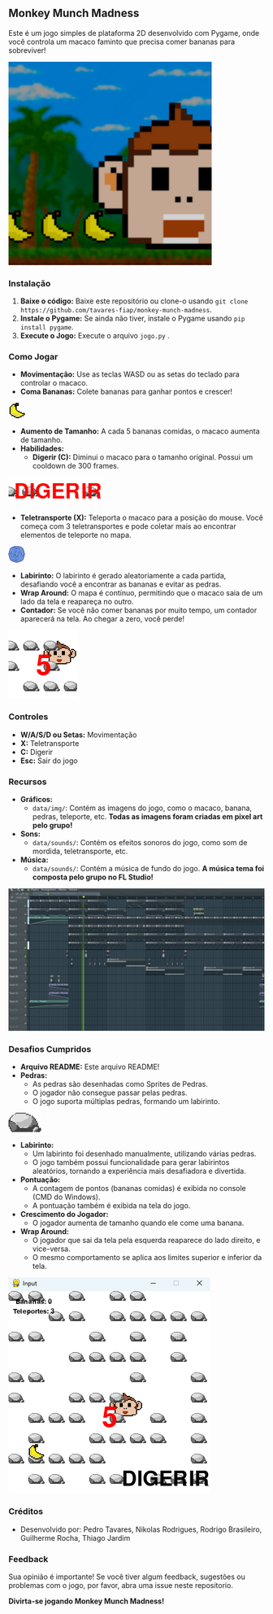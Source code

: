 ## Monkey Munch Madness

Este é um jogo simples de plataforma 2D desenvolvido com Pygame, onde você controla um macaco faminto que precisa comer bananas para sobreviver! 


![Imagem do macaco comendo uma banana](data/img/menu_background.png)

### Instalação

1. **Baixe o código:** Baixe este repositório ou clone-o usando `git clone https://github.com/tavares-fiap/monkey-munch-madness`.
2. **Instale o Pygame:** Se ainda não tiver, instale o Pygame usando `pip install pygame`.
3. **Execute o Jogo:** Execute o arquivo `jogo.py` .

### Como Jogar

* **Movimentação:** Use as teclas WASD ou as setas do teclado para controlar o macaco.
* **Coma Bananas:** Colete bananas para ganhar pontos e crescer!

![Imagem banana](data/img/banana.png)
* **Aumento de Tamanho:** A cada 5 bananas comidas, o macaco aumenta de tamanho.
* **Habilidades:**
    * **Digerir (C):** Diminui o macaco para o tamanho original. Possui um cooldown de 300 frames.

![Imagem habilidade digerir](data/img/ilustracao-digerir.png)
* **Teletransporte (X):** Teleporta o macaco para a posição do mouse. Você começa com 3 teletransportes e pode coletar mais ao encontrar elementos de teleporte no mapa. 

![Imagem elemento teleporte](data/img/teleport.png)
* **Labirinto:** O labirinto é gerado aleatoriamente a cada partida, desafiando você a encontrar as bananas e evitar as pedras. 
* **Wrap Around:** O mapa é contínuo, permitindo que o macaco saia de um lado da tela e reapareça no outro.
* **Contador:**  Se você não comer bananas por muito tempo, um contador aparecerá na tela.  Ao chegar a zero, você perde! 

![Imagem do macaco com o contador de tempo](data/img/ilustracao-contador.png)

### Controles

* **W/A/S/D ou Setas:**  Movimentação
* **X:** Teletransporte
* **C:** Digerir
* **Esc:** Sair do jogo

### Recursos

* **Gráficos:**
    * `data/img/`: Contém as imagens do jogo, como o macaco, banana, pedras, teleporte, etc. **Todas as imagens foram criadas em pixel art pelo grupo!**
* **Sons:**
    * `data/sounds/`: Contém os efeitos sonoros do jogo, como som de mordida, teletransporte, etc.
* **Música:**
    * `data/sounds/`: Contém a música de fundo do jogo. **A música tema foi composta pelo grupo no FL Studio!**

![Imagem criacao da musica no FLSTUDIO](data/img/ilustracao-flstudio.png)

### Desafios Cumpridos

* **Arquivo README:** Este arquivo README!
* **Pedras:**  
    * As pedras são desenhadas como Sprites de Pedras.
    * O jogador não consegue passar pelas pedras.
    * O jogo suporta múltiplas pedras, formando um labirinto.

![Imagem PEDRA](data/img/rock1.png)
* **Labirinto:** 
    * Um labirinto foi desenhado manualmente, utilizando várias pedras.
    * O jogo também possui funcionalidade para gerar labirintos aleatórios, tornando a experiência mais desafiadora e divertida.
* **Pontuação:**
    * A contagem de pontos (bananas comidas) é exibida no console (CMD do Windows).
    * A pontuação também é exibida na tela do jogo.
* **Crescimento do Jogador:**  
    * O jogador aumenta de tamanho quando ele come uma banana.
* **Wrap Around:**
    * O jogador que sai da tela pela esquerda reaparece do lado direito, e vice-versa.
    * O mesmo comportamento se aplica aos limites superior e inferior da tela. 

![Imagem do labirinto com o jogador](data/img/ilustracao-labirinto.png)


### Créditos

* Desenvolvido por: Pedro Tavares, Nikolas Rodrigues, Rodrigo Brasileiro, Guilherme Rocha, Thiago Jardim 

### Feedback

Sua opinião é importante! Se você tiver algum feedback, sugestões ou problemas com o jogo, por favor, abra uma issue neste repositorio.

**Divirta-se jogando Monkey Munch Madness!**




